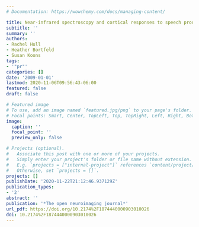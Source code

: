 ```yaml
---
# Documentation: https://wowchemy.com/docs/managing-content/

title: Near-infrared spectroscopy and cortical responses to speech production
subtitle: ''
summary: ''
authors:
- Rachel Hull
- Heather Bortfeld
- Susan Koons
tags:
- '"pr"'
categories: []
date: '2009-01-01'
lastmod: 2020-11-06T09:56:43-06:00
featured: false
draft: false

# Featured image
# To use, add an image named `featured.jpg/png` to your page's folder.
# Focal points: Smart, Center, TopLeft, Top, TopRight, Left, Right, BottomLeft, Bottom, BottomRight.
image:
  caption: ''
  focal_point: ''
  preview_only: false

# Projects (optional).
#   Associate this post with one or more of your projects.
#   Simply enter your project's folder or file name without extension.
#   E.g. `projects = ["internal-project"]` references `content/project/deep-learning/index.md`.
#   Otherwise, set `projects = []`.
projects: []
publishDate: '2020-11-22T21:12:46.937129Z'
publication_types:
- '2'
abstract: ''
publication: '*The open neuroimaging journal*'
url_pdf: https://doi.org/10.2174%2F1874440000903010026
doi: 10.2174%2F1874440000903010026
---
```

